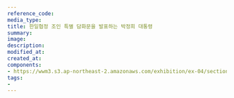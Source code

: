 ```yaml
---
reference_code:
media_type:
title: 한일협정 조인 특별 담화문을 발표하는 박정희 대통령
summary:
image:
description:
modified_at:
created_at:
components:
- https://wwm3.s3.ap-northeast-2.amazonaws.com/exhibition/ex-04/section-01-left/1_한일협정+조인+특별+담화문을+발표하는+박정희+대통령.JPG
tags:
-
---
```

